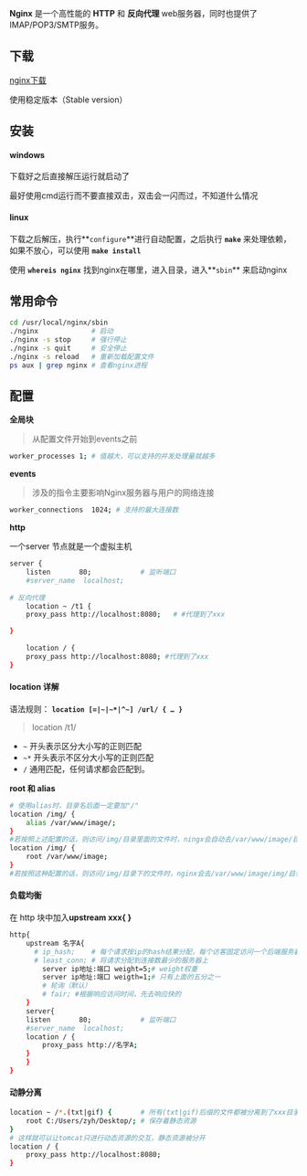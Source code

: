 **Nginx**  是一个高性能的 **HTTP** 和 **反向代理** web服务器，同时也提供了IMAP/POP3/SMTP服务。

## 下载

[nginx下载](http://nginx.org/en/download.html)

使用稳定版本（Stable version）

## 安装

#### windows

下载好之后直接解压运行就启动了

最好使用cmd运行而不要直接双击，双击会一闪而过，不知道什么情况

#### linux

下载之后解压，执行**`configure`**进行自动配置，之后执行 **`make`** 来处理依赖，如果不放心，可以使用 **`make install`**

使用 **`whereis nginx`** 找到nginx在哪里，进入目录，进入**`sbin`** 来启动nginx

## 常用命令

~~~bash
cd /usr/local/nginx/sbin
./nginx				# 启动
./nginx -s stop 	# 强行停止
./nginx -s quit		# 安全停止
./nginx -s reload	# 重新加载配置文件
ps aux | grep nginx # 查看nginx进程
~~~

## 配置

**全局块**

>  从配置文件开始到events之前

~~~bash
worker_processes 1;	# 值越大，可以支持的并发处理量就越多
~~~

**events**

>  涉及的指令主要影响Nginx服务器与用户的网络连接

~~~bash
worker_connections  1024; # 支持的最大连接数
~~~

**http**

一个server 节点就是一个虚拟主机

~~~bash
server {
    listen       80;			# 监听端口	
    #server_name  localhost;	
    
# 反向代理    
    location ~ /t1 {
    proxy_pass http://localhost:8080;	# #代理到了xxx

}
    
    location / {		
    proxy_pass http://localhost:8080; #代理到了xxx
}
~~~

#### location 详解

语法规则： **`location [=|~|~*|^~] /url/ { … }`**

> location /t1/

- `~` 开头表示区分大小写的正则匹配
- `~*` 开头表示不区分大小写的正则匹配  
- `/` 通用匹配，任何请求都会匹配到。

**root 和 alias**

~~~bash
# 使用alias时，目录名后面一定要加"/"
location /img/ {
	alias /var/www/image/;
}
#若按照上述配置的话，则访问/img/目录里面的文件时，ningx会自动去/var/www/image/目录找文件
location /img/ {
	root /var/www/image;
}
#若按照这种配置的话，则访问/img/目录下的文件时，nginx会去/var/www/image/img/目录下找文件
~~~

#### 负载均衡

在 http 块中加入**upstream xxx{	}**

~~~bash
http{
	upstream 名字A{
	  # ip_hash;	# 每个请求按ip的hash结果分配，每个访客固定访问一个后端服务器，可以解决session的问题
	  # least_conn; # 将请求分配到连接数最少的服务器上
		server ip地址:端口 weight=5;# weight权重
		server ip地址:端口 weigth=1;# 只有上面的五分之一
		# 轮询（默认）
		# fair; #根据响应访问时间，先去响应快的
	}
	server{
    listen       80;			# 监听端口	
    #server_name  localhost;		
    location / {
    	proxy_pass http://名字A;
    }
	}
}
~~~

#### 动静分离

~~~bash
location ~ /*.(txt|gif) {		# 所有(txt|gif)后缀的文件都被分离到了xxx目录下
    root C:/Users/zyh/Desktop/;	# 保存着静态资源
}
# 这样就可以让tomcat只进行动态资源的交互，静态资源被分开
location / {
    proxy_pass http://localhost:8080; 
}
~~~

